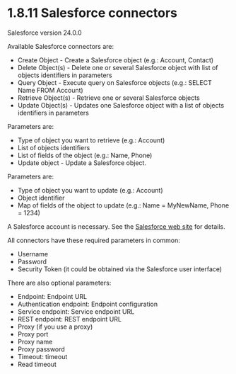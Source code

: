 # 1.8.11 Salesforce connectors

Salesforce version 24.0.0

Available Salesforce connectors are:

* Create Object - Create a Salesforce object (e.g.: Account, Contact)
* Delete Object(s) - Delete one or several Salesforce object with list of objects identifiers in parameters
* Query Object - Execute query on Salesforce objects (e.g.: SELECT Name FROM Account)
* Retrieve Object(s) - Retrieve one or several Salesforce objects
* Update Object(s) - Updates one Salesforce object with a list of objects identifiers in parameters

Parameters are:

* Type of object you want to retrieve (e.g.: Account)
* List of objects identifiers
* List of fields of the object (e.g.: Name, Phone)
* Update object - Update a Salesforce object.

Parameters are:

* Type of object you want to update (e.g.: Account)
* Object identifier
* Map of fields of the object to update (e.g.: Name = MyNewName, Phone = 1234)

A Salesforce account is necessary. See the [Salesforce web site](https://www.salesforce.com) for details.

All connectors have these required parameters in common:

* Username
* Password
* Security Token (it could be obtained via the Salesforce user interface)

There are also optional parameters:

* Endpoint: Endpoint URL
* Authentication endpoint: Endpoint configuration
* Service endpoint: Service endpoint URL
* REST endpoint: REST endpoint URL
* Proxy (if you use a proxy)
* Proxy port
* Proxy name
* Proxy password
* Timeout: timeout
* Read timeout